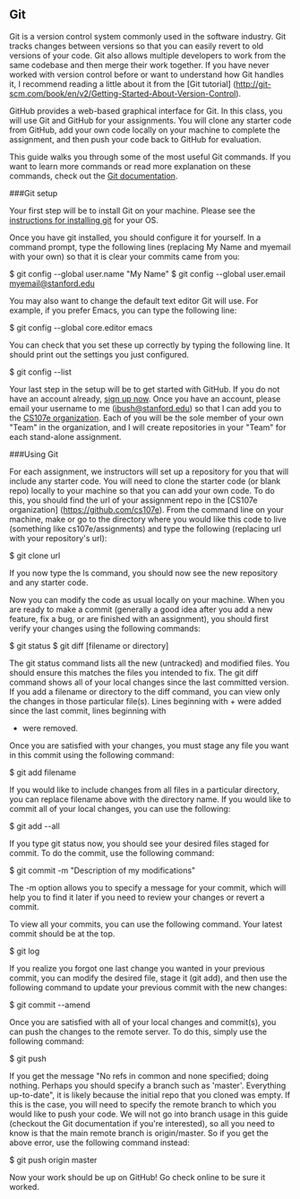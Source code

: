 ## Git

Git is a version control system commonly used in the software industry.
Git tracks changes between versions so that you can easily revert to old versions
of your code. Git also allows multiple developers to work from the same
codebase and then merge their work together. If you have never worked with version 
control before or want to understand how Git handles it, I recommend reading a little 
about it from the [Git tutorial]
(http://git-scm.com/book/en/v2/Getting-Started-About-Version-Control).

GitHub provides a web-based graphical interface for Git. In this class, you will 
use Git and GitHub for your assignments. You will clone any starter code from
GitHub, add your own code locally on your machine to complete the assignment,
and then push your code back to GitHub for evaluation.

This guide walks you through some of the most useful Git commands. If you want to 
learn more commands or read more explanation on these commands, check out the 
[Git documentation](http://git-scm.com/doc).

###Git setup

Your first step will be to install Git on your machine. Please see the
[instructions for installing git](http://git-scm.com/book/en/v2/Getting-Started-Installing-Git) for your OS.

Once you have git installed, you should configure it for yourself. In a command
prompt, type the following lines (replacing My Name and myemail with your own) 
so that it is clear your commits came from you:

$ git config --global user.name "My Name"
$ git config --global user.email myemail@stanford.edu

You may also want to change the default text editor Git will use. For example,
if you prefer Emacs, you can type the following line:

$ git config --global core.editor emacs

You can check that you set these up correctly by typing the following line. It 
should print out the settings you just configured.

$ git config --list

Your last step in the setup will be to get started with GitHub. If you do not have
an account already, [sign up now](https://github.com). Once you have an account,
please email your username to me (ibush@stanford.edu) so that I can add you to the
[CS107e organization](https://github.com/cs107e). Each of you will be the sole member 
of your own "Team" in the organization, and I will create repositories in your "Team" 
for each stand-alone assignment.

###Using Git

For each assignment, we instructors will set up a repository for you that will 
include any starter code. You will need to clone the starter code (or blank repo)
locally to your machine so that you can add your own code. To do this, you should
find the url of your assignment repo in the [CS107e organization]
(https://github.com/cs107e). From the command line on your machine, make or go to
the directory where you would like this code to live 
(something like cs107e/assignments) and type the following (replacing url with
your repository's url):

$ git clone url 

If you now type the ls command, you should now see the new repository and any starter 
code.

Now you can modify the code as usual locally on your machine. When you are ready to 
make a commit (generally a good idea after you add a new feature, fix a bug, or are 
finished with an assignment), you should first verify your changes using the following 
commands:

$ git status
$ git diff [filename or directory]

The git status command lists all the new (untracked) and modified files. You should 
ensure this matches the files you intended to fix. The git diff command shows all of 
your local changes since the last committed version. If you add a filename or 
directory to the diff command, you can view only the changes in those particular 
file(s). Lines beginning with + were added since the last commit, lines beginning with
- were removed.

Once you are satisfied with your changes, you must stage any file you want in 
this commit using the following command:

$ git add filename

If you would like to include changes from all files in a particular directory, you can 
replace filename above with the directory name. If you would like to commit all of 
your local changes, you can use the following:

$ git add --all

If you type git status now, you should see your desired files staged for commit.
To do the commit, use the following command:

$ git commit -m "Description of my modifications"

The -m option allows you to specify a message for your commit, which will help you to 
find it later if you need to review your changes or revert a commit.

To view all your commits, you can use the following command. Your latest commit should
be at the top.

$ git log

If you realize you forgot one last change you wanted in your previous commit, you can
modify the desired file, stage it (git add), and then use the following command to 
update your previous commit with the new changes:

$ git commit --amend

Once you are satisfied with all of your local changes and commit(s), you can push
the changes to the remote server. To do this, simply use the following command:

$ git push

If you get the message
"No refs in common and none specified; doing nothing.
Perhaps you should specify a branch such as 'master'.
Everything up-to-date", 
it is likely because the initial repo that you cloned was empty. If 
this is the case, you will need to specify the remote branch to which you would like to
push your code. We will not go into branch usage in this guide (checkout the Git 
documentation if you're interested), so all you need to know is that the main remote
branch is origin/master. So if you get the above error, use the following command
instead:

$ git push origin master

Now your work should be up on GitHub! Go check online to be sure it worked. 
